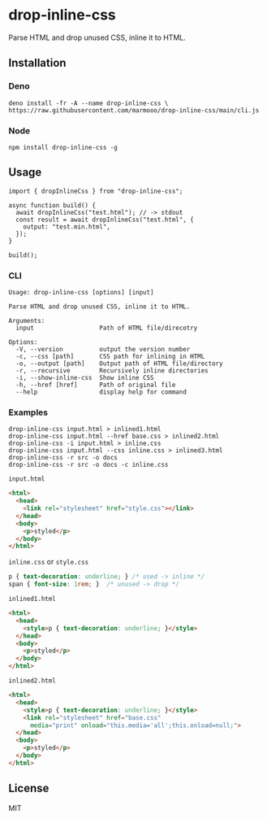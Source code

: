 # drop-inline-css

Parse HTML and drop unused CSS, inline it to HTML.

## Installation

### Deno

```
deno install -fr -A --name drop-inline-css \
https://raw.githubusercontent.com/marmooo/drop-inline-css/main/cli.js
```

### Node

```
npm install drop-inline-css -g
```

## Usage

```
import { dropInlineCss } from "drop-inline-css";

async function build() {
  await dropInlineCss("test.html"); // -> stdout
  const result = await dropInlineCss("test.html", {
    output: "test.min.html",
  });
}

build();
```

### CLI

```
Usage: drop-inline-css [options] [input]

Parse HTML and drop unused CSS, inline it to HTML.

Arguments:
  input                  Path of HTML file/direcotry

Options:
  -V, --version          output the version number
  -c, --css [path]       CSS path for inlining in HTML
  -o, --output [path]    Output path of HTML file/directory
  -r, --recursive        Recursively inline directories
  -i, --show-inline-css  Show inline CSS
  -h, --href [href]      Path of original file
  --help                 display help for command
```

### Examples

```
drop-inline-css input.html > inlined1.html
drop-inline-css input.html --href base.css > inlined2.html
drop-inline-css -i input.html > inline.css
drop-inline-css input.html --css inline.css > inlined3.html
drop-inline-css -r src -o docs
drop-inline-css -r src -o docs -c inline.css
```

`input.html`

```html
<html>
  <head>
    <link rel="stylesheet" href="style.css"></link>
  </head>
  <body>
    <p>styled</p>
  </body>
</html>
```

`inline.css` or `style.css`

```css
p { text-decoration: underline; } /* used -> inline */
span { font-size: 1rem; }  /* unused -> drop */
```

`inlined1.html`

```html
<html>
  <head>
    <style>p { text-decoration: underline; }</style>
  </head>
  <body>
    <p>styled</p>
  </body>
</html>
```

`inlined2.html`

```html
<html>
  <head>
    <style>p { text-decoration: underline; }</style>
    <link rel="stylesheet" href="base.css"
      media="print" onload="this.media='all';this.onload=null;">
  </head>
  <body>
    <p>styled</p>
  </body>
</html>
```

## License

MIT
